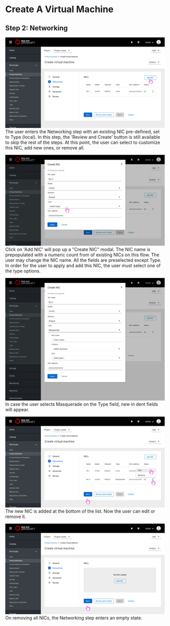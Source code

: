 # Create A Virtual Machine

## Step 2: Networking

![Default](img/3-00.png)
The user enters the Networking step with an existing NIC pre-defined, set to Type (local). In this step, the 'Review and Create' button is still available to skip the rest of the steps. At this point, the user can select to customize this NIC, add new ones, or remove all.

![Adding NIC](img/3-01.png)
Click on 'Add NIC' will pop up a "Create NIC" modal. The NIC name is prepopulated with a numeric count from of existing NICs on this flow. The user may change the NIC name. All the fields are preselected except Type. In order for the user to apply and add this NIC, the user must select one of the type options.


![Type - Masquerade](img/3-02.png)
In case the user selects Masquerade on the Type field, new in dent fields will appear.

![NIC added](img/3-10.png)
The new NIC is added at the bottom of the list.
Now the user can edit or remove it.

![Empty state](img/3-20.png)
On removing all NICs, the Networking step enters an empty state.
